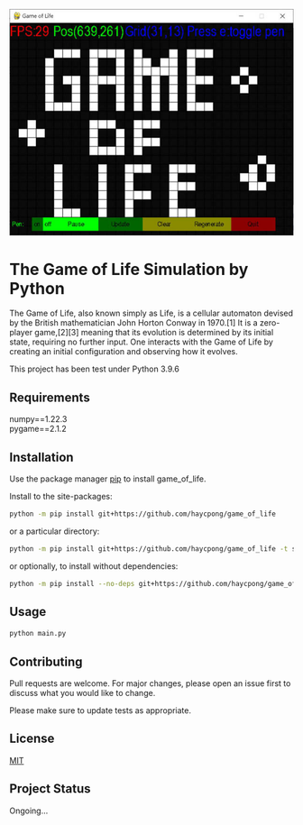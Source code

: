![game of life screenshot](https://github.com/haycpong/game_of_life/blob/main/game_of_life/images/screenshot.jpg?raw=true)
# The Game of Life Simulation by Python

The Game of Life, also known simply as Life, is a cellular automaton devised by the British mathematician John Horton Conway in 1970.[1] It is a zero-player game,[2][3] meaning that its evolution is determined by its initial state, requiring no further input. One interacts with the Game of Life by creating an initial configuration and observing how it evolves. 

This project has been test under Python 3.9.6

## Requirements
numpy==1.22.3<br />
pygame==2.1.2

## Installation

Use the package manager [pip](https://pip.pypa.io/en/stable/) to install game_of_life.

Install to the site-packages:
```bash
python -m pip install git+https://github.com/haycpong/game_of_life
```
or a particular directory:
```bash
python -m pip install git+https://github.com/haycpong/game_of_life -t some_directory
```
or optionally, to install without dependencies:
```bash
python -m pip install --no-deps git+https://github.com/haycpong/game_of_life -t some_directory
```

## Usage

```python
python main.py

```

## Contributing
Pull requests are welcome. For major changes, please open an issue first to discuss what you would like to change.

Please make sure to update tests as appropriate.

## License
[MIT](https://choosealicense.com/licenses/mit/)

## Project Status
Ongoing...
